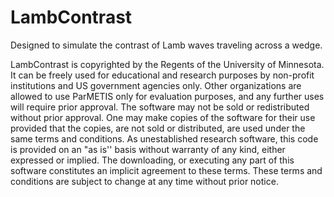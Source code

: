 # LambContrast
Designed to simulate the contrast of Lamb waves traveling across a wedge.

LambContrast is copyrighted by the Regents of the University of Minnesota. It can be freely used for educational and research purposes by non-profit institutions and US government agencies only. Other organizations are allowed to use ParMETIS only for evaluation purposes, and any further uses will require prior approval. The software may not be sold or redistributed without prior approval. One may make copies of the software for their use provided that the copies, are not sold or distributed, are used under the same terms and conditions.
As unestablished research software, this code is provided on an "as is'' basis without warranty of any kind, either expressed or implied. The downloading, or executing any part of this software constitutes an implicit agreement to these terms. These terms and conditions are subject to change at any time without prior notice.
